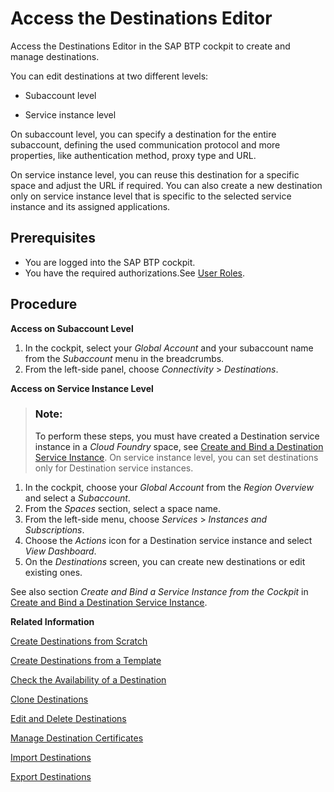 <!-- loio82ca377549c5421a8199013ea5f0facc -->

# Access the Destinations Editor

Access the Destinations Editor in the SAP BTP cockpit to create and manage destinations.

You can edit destinations at two different levels:

-   Subaccount level

-   Service instance level

On subaccount level, you can specify a destination for the entire subaccount, defining the used communication protocol and more properties, like authentication method, proxy type and URL.

On service instance level, you can reuse this destination for a specific space and adjust the URL if required. You can also create a new destination only on service instance level that is specific to the selected service instance and its assigned applications.



<a name="loio82ca377549c5421a8199013ea5f0facc__section_t2p_cf5_j2b"/>

## Prerequisites

-   You are logged into the SAP BTP cockpit.
-   You have the required authorizations.See [User Roles](getting-started-daca64d.md#loiodaca64dacc6148fcb5c70ed86082ef91__roles).



<a name="loio82ca377549c5421a8199013ea5f0facc__section_fwj_2f5_j2b"/>

## Procedure

**Access on Subaccount Level**

1.  In the cockpit, select your *Global Account* and your subaccount name from the *Subaccount* menu in the breadcrumbs.
2.  From the left-side panel, choose *Connectivity* \> *Destinations*.

**Access on Service Instance Level**

> ### Note:  
> To perform these steps, you must have created a Destination service instance in a *Cloud Foundry* space, see [Create and Bind a Destination Service Instance](create-and-bind-a-destination-service-instance-9fdad3c.md). On service instance level, you can set destinations only for Destination service instances.

1.  In the cockpit, choose your *Global Account* from the *Region Overview* and select a *Subaccount*.
2.  From the *Spaces* section, select a space name.
3.  From the left-side menu, choose *Services* \> *Instances and Subscriptions*.
4.  Choose the *Actions* icon for a Destination service instance and select *View Dashboard*.
5.  On the *Destinations* screen, you can create new destinations or edit existing ones.

See also section *Create and Bind a Service Instance from the Cockpit* in [Create and Bind a Destination Service Instance](create-and-bind-a-destination-service-instance-9fdad3c.md).

**Related Information**  


[Create Destinations from Scratch](create-destinations-from-scratch-5eba623.md "Use the Destinations editor in the SAP BTP cockpit to configure destinations from scratch.")

[Create Destinations from a Template](create-destinations-from-a-template-ef56ea0.md "Use a template to configure destinations with scenario-specific input data in the SAP BTP cockpit.")

[Check the Availability of a Destination](check-the-availability-of-a-destination-71ea3cc.md "How to check the availability of a destination in the Destinations editor (SAP BTP cockpit).")

[Clone Destinations](clone-destinations-b80786e.md "How to clone destinations in the Destinations editor (SAP BTP cockpit).")

[Edit and Delete Destinations](edit-and-delete-destinations-372dee2.md "How to edit and delete destinations in the Destinations editor (SAP BTP cockpit).")

[Manage Destination Certificates](manage-destination-certificates-df1bb55.md "Maintain certificates (X.509 client certificates, trusted certificates, CA certificates, trust store and key store certificates) in the Destination Certificates UI or the Destinations editor (SAP BTP cockpit).")

[Import Destinations](import-destinations-91ee9db.md "How to import destinations in the Destinations editor (SAP BTP cockpit).")

[Export Destinations](export-destinations-707b49e.md "Export destinations from the Destinations editor in the SAP BTP cockpit to backup or reuse a destination configuration.")

